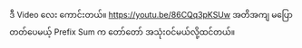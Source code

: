 ဒီ Video လေး ကောင်းတယ်။ https://youtu.be/86CQq3pKSUw
အတိအကျ မပြောတတ်ပေမယ့် Prefix Sum က တော်တော် အသုံးဝင်မယ်လို့ထင်တယ်။
